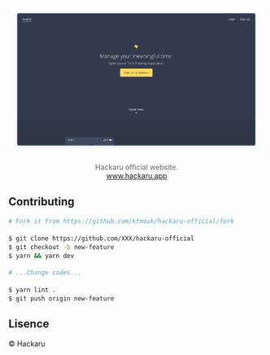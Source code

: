 <p align="center">
  <p align="center"><img src="./docs/images/screenshot.png" width="500" /></p>  
  <p align="center" style="color: #666;">
    Hackaru official website.<br>
    <a href="https://www.hackaru.app">www.hackaru.app</a>
  </p>
</p>

## Contributing
```bash
# Fork it from https://github.com/ktmouk/hackaru-official/fork

$ git clone https://github.com/XXX/hackaru-official
$ git checkout -b new-feature
$ yarn && yarn dev

# ...Change codes...

$ yarn lint .
$ git push origin new-feature
```

## Lisence

&copy; Hackaru
